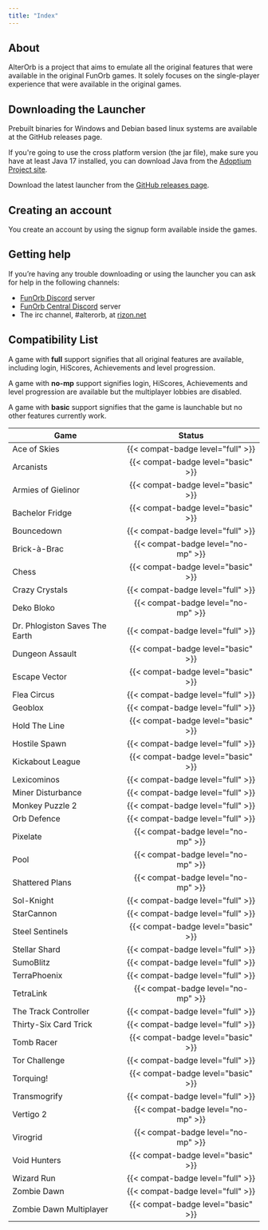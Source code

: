 ```yaml
---
title: "Index"
---
```


## About

AlterOrb is a project that aims to emulate all the original features that were available in the original FunOrb games.
It solely focuses on the single-player experience that were available in the original games.

## Downloading the Launcher

Prebuilt binaries for Windows and Debian based linux systems are available at the GitHub releases page.

If you're going to use the cross platform version (the jar file), make sure you have at least Java 17 installed, you can
download Java from the [Adoptium Project site](https://adoptium.net/).

Download the latest launcher from the [GitHub releases page](https://github.com/alterorb/launcher/releases).

## Creating an account

You create an account by using the signup form available inside the games.

## Getting help

If you’re having any trouble downloading or using the launcher you can ask for help in the following channels:

* [FunOrb Discord](https://discordapp.com/invite/MGfDrDf) server
* [FunOrb Central Discord](https://discordapp.com/invite/a4qUynM) server
* The irc channel, #alterorb, at [rizon.net](https://qchat.rizon.net/?channels=alterorb)

## Compatibility List

A game with **full** support signifies that all original features are available, including login, HiScores, Achievements
and level progression.

A game with **no-mp** support signifies login, HiScores, Achievements and level progression are available but the
multiplayer lobbies are disabled.

A game with **basic** support signifies that the game is launchable but no other features currently work.

| Game                           |               Status               |
|--------------------------------|:----------------------------------:|
| Ace of Skies                   | {{< compat-badge level="full" >}}  |
| Arcanists                      | {{< compat-badge level="basic" >}} |
| Armies of Gielinor             | {{< compat-badge level="basic" >}} |
| Bachelor Fridge                | {{< compat-badge level="basic" >}} |
| Bouncedown                     | {{< compat-badge level="full" >}}  |
| Brick-à-Brac                   | {{< compat-badge level="no-mp" >}} |
| Chess                          | {{< compat-badge level="basic" >}} |
| Crazy Crystals                 | {{< compat-badge level="full" >}}  |
| Deko Bloko                     | {{< compat-badge level="no-mp" >}} |
| Dr. Phlogiston Saves The Earth | {{< compat-badge level="full" >}}  |
| Dungeon Assault                | {{< compat-badge level="basic" >}} |
| Escape Vector                  | {{< compat-badge level="basic" >}} |
| Flea Circus                    | {{< compat-badge level="full" >}}  |
| Geoblox                        | {{< compat-badge level="full" >}}  |
| Hold The Line                  | {{< compat-badge level="basic" >}} |
| Hostile Spawn                  | {{< compat-badge level="full" >}}  |
| Kickabout League               | {{< compat-badge level="basic" >}} |
| Lexicominos                    | {{< compat-badge level="full" >}}  |
| Miner Disturbance              | {{< compat-badge level="full" >}}  |
| Monkey Puzzle 2                | {{< compat-badge level="full" >}}  |
| Orb Defence                    | {{< compat-badge level="full" >}}  |
| Pixelate                       | {{< compat-badge level="no-mp" >}} |
| Pool                           | {{< compat-badge level="no-mp" >}} |
| Shattered Plans                | {{< compat-badge level="no-mp" >}} |
| Sol-Knight                     | {{< compat-badge level="full" >}}  |
| StarCannon                     | {{< compat-badge level="full" >}}  |
| Steel Sentinels                | {{< compat-badge level="basic" >}} |
| Stellar Shard                  | {{< compat-badge level="full" >}}  |
| SumoBlitz                      | {{< compat-badge level="full" >}}  |
| TerraPhoenix                   | {{< compat-badge level="full" >}}  |
| TetraLink                      | {{< compat-badge level="no-mp" >}} |
| The Track Controller           | {{< compat-badge level="full" >}}  |
| Thirty-Six Card Trick          | {{< compat-badge level="full" >}}  |
| Tomb Racer                     | {{< compat-badge level="basic" >}} |
| Tor Challenge                  | {{< compat-badge level="full" >}}  |
| Torquing!                      | {{< compat-badge level="basic" >}} |
| Transmogrify                   | {{< compat-badge level="full" >}}  |
| Vertigo 2                      | {{< compat-badge level="no-mp" >}} |
| Virogrid                       | {{< compat-badge level="no-mp" >}} |
| Void Hunters                   | {{< compat-badge level="basic" >}} |
| Wizard Run                     | {{< compat-badge level="full" >}}  |
| Zombie Dawn                    | {{< compat-badge level="full" >}}  |
| Zombie Dawn Multiplayer        | {{< compat-badge level="basic" >}} |

